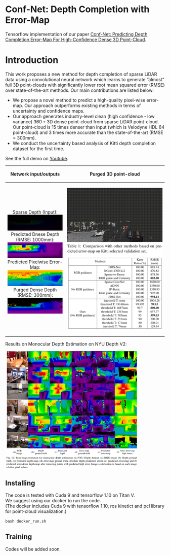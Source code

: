# Conf-Net: Depth Completion with Error-Map
Tensorflow implementation of our paper [Conf-Net: Predicting Depth Completion Error-Map For
High-Confidence Dense 3D Point-Cloud](https://arxiv.org/abs/1907.10148).

# Introduction
This work proposes a new method for depth completion of sparse LiDAR data using a convolutional neural network which learns to generate ”almost” full 3D point-clouds with significantly lower root mean squared error (RMSE) over state-of-the-art methods. Our main contributions are listed below:

* We propose a novel method to predict a high-quality pixel-wise error-map. Our approach outperforms existing methods in terms of uncertainty and confidence maps.
* Our approach generates industry-level clean (high confidence - low variance) 360 ◦ 3D dense point-cloud from sparse LiDAR point-cloud. Our point-cloud is 15 times denser than input (which is Velodyne HDL 64 point-cloud) and 3 times more accurate than the state-of-the-art (RMSE = 300mm).
* We conduct the uncertainty based analysis of Kitti depth completion dataset for the first time.


See the full demo on [Youtube](https://www.youtube.com/watch?v=owd8QeUkjvA).

| <p align="center">Network input/outputs</p>  | <p align="center">Purged 3D point-cloud</p> |
| ------------- | ------------- |
| <br/><p align="center">Sparse Depth (Input):<br/><img src="images/raw.gif"> <br/> Predicted Dnese Depth (RMSE: 1000mm):<br/> <img align="cener" src="images/mean.gif"><br/> Predicted Pixelwise Error-Map:<br/> <img align="cener" src="images/var.gif"><br/> Purged Dense Depth (RMSE: 300mm):<br/> <img align="cener" src="images/purge.gif"></p>|<p align="center"><img src="images/artak.gif"><img width="400" align="cener" src="images/table.png">
</p>

<!--*Point-Cloud in 3D:*

<img width="420" align="cener" src="images/demo2.gif">
<img width="420" align="cener" src="images/demo3.gif">
<img width="420" align="cener" src="images/demo1.gif">
<img width="420" align="cener" src="images/artak.gif">
-->
Results on Monocular Depth Estimation on NYU Depth V2:

<img width="420" align="cener" src="images/nyu.png">

## Installing
The code is tested with Cuda 9 and tensorflow 1.10 on Titan V.<br/>
We suggest using our docker to run the code.<br/>
(The docker includes Cuda 9 with tensorflow 1.10, ros kinetict and pcl library for point-cloud visualization.)
```
bash docker_run.sh
```
## Training
Codes will be added soon.
```


